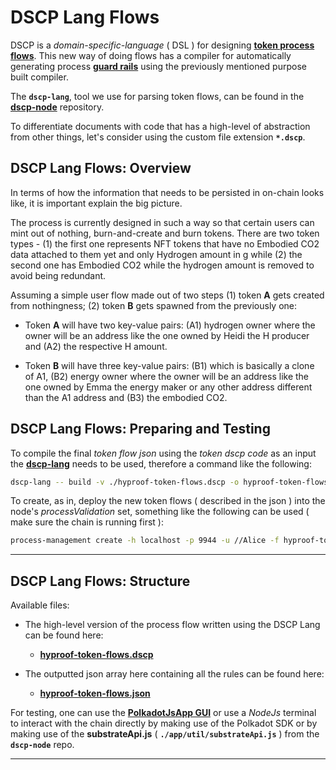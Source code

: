 # DSCP Lang Flows

DSCP is a _domain-specific-language_ ( DSL ) for designing **[token process flows](https://github.com/digicatapult/dscp-documentation/blob/main/docs/tokenModels/language.md)**. This new way of doing flows has a compiler for automatically generating process **[guard rails](https://github.com/digicatapult/dscp-documentation/blob/main/docs/tokenModels/guardRails.md)** using the previously mentioned purpose built compiler.

The **`dscp-lang`**, tool we use for parsing token flows, can be found in the **[dscp-node](https://github.com/digicatapult/dscp-node)** repository.

To differentiate documents with code that has a high-level of abstraction from other things, let's consider using the custom file extension **`*.dscp`**.

## DSCP Lang Flows: Overview

In terms of how the information that needs to be persisted in on-chain looks like, it is important explain the big picture.

The process is currently designed in such a way so that certain users can mint out of nothing, burn-and-create and burn tokens. There are two token types - (1) the first one represents NFT tokens that have no Embodied CO2 data attached to them yet and only Hydrogen amount in g while (2) the second one has Embodied CO2 while the hydrogen amount is removed to avoid being redundant.

Assuming a simple user flow made out of two steps (1) token **A** gets created from nothingness; (2) token **B** gets spawned from the previously one:

* Token **A** will have two key-value pairs: (A1) hydrogen owner where the owner will be an address like the one owned by Heidi the H producer and (A2) the respective H amount.

* Token **B** will have three key-value pairs: (B1) which is basically a clone of A1, (B2) energy owner where the owner will be an address like the one owned by Emma the energy maker or any other address different than the A1 address and (B3) the embodied CO2.

## DSCP Lang Flows: Preparing and Testing

To compile the final _token flow json_ using the _token dscp code_ as an input the **[dscp-lang](https://github.com/digicatapult/dscp-node/tree/main/tools/lang)** needs to be used, therefore a command like the following:

```sh
dscp-lang -- build -v ./hyproof-token-flows.dscp -o hyproof-token-flows.json
```

To create, as in, deploy the new token flows ( described in the json ) into the node's _processValidation_ set, something like the following can be used ( make sure the chain is running first ):

```sh
process-management create -h localhost -p 9944 -u //Alice -f hyproof-token-flows.json # OR 127.0.0.1
```

---

## DSCP Lang Flows: Structure

Available files:

* The high-level version of the process flow written using the DSCP Lang can be found here:
  - **[hyproof-token-flows.dscp](./hyproof-token-flows.dscp)**

* The outputted json array here containing all the rules can be found here:
  - **[hyproof-token-flows.json](./hyproof-token-flows.json)**

For testing, one can use the **[PolkadotJsApp GUI](https://polkadot.js.org/apps/)** or use a _NodeJs_ terminal to interact with the chain directly by making use of the Polkadot SDK or by making use of the **substrateApi.js** ( **`./app/util/substrateApi.js`** ) from the **`dscp-node`** repo.

---
